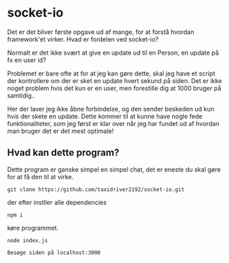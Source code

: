# socket-io

Det er det bliver første opgave ud af mange, for at forstå hvordan framework'et virker.
Hvad er fordelen ved socket-io?

Normalt er det ikke svært at give en update ud til en Person, en update på fx en user id?

Problemet er bare ofte at for at jeg kan gøre dette, skal jeg have et script der kontrollere om der er sket en update hvert sekund på siden.
Det er ikke noget problem hvis det kun er en user, men forestille dig at 1000 bruger på samtidig..

Her der laver jeg ikke åbne forbindelse, og den sender beskeden ud kun hvis der skete en update. 
Dette kommer til at kunne have nogle fede funktionaliteter, som jeg først er klar over når jeg har fundet ud af hvordan man bruger det er det mest optimale!

## Hvad kan dette program?

Dette program er ganske simpel en simpel chat, det er eneste du skal gøre for at få den til at virke.
```
git clone https://github.com/taxidriver2192/socket-io.git
```
der efter instller alle dependencies
```
npm i
```
køre programmet.
```
node index.js

Besøge siden på localhost:3000
